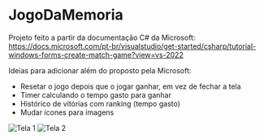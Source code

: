 # JogoDaMemoria

Projeto feito a partir da documentação C# da Microsoft:<br>
https://docs.microsoft.com/pt-br/visualstudio/get-started/csharp/tutorial-windows-forms-create-match-game?view=vs-2022

Ideias para adicionar além do proposto pela Microsoft:
- Resetar o jogo depois que o jogar ganhar, em vez de fechar a tela
- Timer calculando o tempo gasto para ganhar
- Histórico de vitórias com ranking (tempo gasto)
- Mudar ícones para imagens

![Tela 1](https://user-images.githubusercontent.com/38433041/157352845-da85bfc2-fb29-484d-9b21-7224d30514f4.png)
![Tela 2](https://user-images.githubusercontent.com/38433041/157352855-b2a7a8bd-9e2b-4af4-98aa-7a2aa6de63c7.png)
